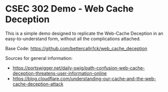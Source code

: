 # CSEC 302 Demo - Web Cache Deception

This is a simple demo designed to replicate the Web-Cache Deception in an easy-to-understand form, without all the complications attached. 

Base Code: https://github.com/bettercalln1ck/web_cache_deception

Sources for general information:
- https://portswigger.net/daily-swig/path-confusion-web-cache-deception-threatens-user-information-online
- https://blog.cloudflare.com/understanding-our-cache-and-the-web-cache-deception-attack
